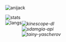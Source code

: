 ![anijack](https://0x0.st/HvGp.png)

<div style="float: left">
    <img src="https://github-readme-stats.vercel.app/api?username=anijackich&theme=nord&bg_color=0000&count_private=true&show_icons=true&hide_border=true&hide=prs,issues,contribs&include_all_commits=true&card_width=450&custom_title=GitHub%20Stats" alt="stats"> <br>
    <img src="https://github-readme-stats.vercel.app/api/top-langs/?username=anijackich&title_color=81a1c1&bg_color=0000&show_icons=true&theme=dracula&hide_border=true&card_width=450" alt="langs">
</div>

<h6 style="float: left">
    <img src="https://github-readme-stats.vercel.app/api/pin/?username=anijackich&repo=kinescope-dl&theme=nord&hide_border=true" alt="kinescope-dl"> <br>
    <img src="https://github-readme-stats.vercel.app/api/pin/?username=anijackich&repo=sdamgia-api&theme=nord&hide_border=true" alt="sdamgia-api"> <br>
    <img src="https://github-readme-stats.vercel.app/api/pin/?username=anijackich&repo=tainy-yascherov&theme=nord&hide_border=true" alt="tainy-yascherov">
</h6>

